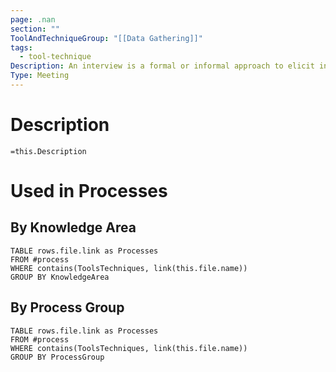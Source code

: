 ```yaml
---
page: .nan
section: ""
ToolAndTechniqueGroup: "[[Data Gathering]]"
tags:
  - tool-technique
Description: An interview is a formal or informal approach to elicit information from stakeholders by talking to them directly. It is typically performed by asking prepared and spontaneous questions and recording the responses. Interviews are often conducted on an individual basis between an interviewer and an interviewee, but may involve multiple interviewers and/or multiple interviewees. Interviewing experienced project participants, sponsors, other executives, and subject matter experts can aid in identifying and defining the features and functions of the desired product deliverables. Interviews are also useful for obtaining confidential information.
Type: Meeting
---
```

# Description
`=this.Description`
# Used in Processes
## By Knowledge Area
```dataview
TABLE rows.file.link as Processes
FROM #process 
WHERE contains(ToolsTechniques, link(this.file.name))
GROUP BY KnowledgeArea
```
## By Process Group
```dataview
TABLE rows.file.link as Processes
FROM #process 
WHERE contains(ToolsTechniques, link(this.file.name))
GROUP BY ProcessGroup
```

